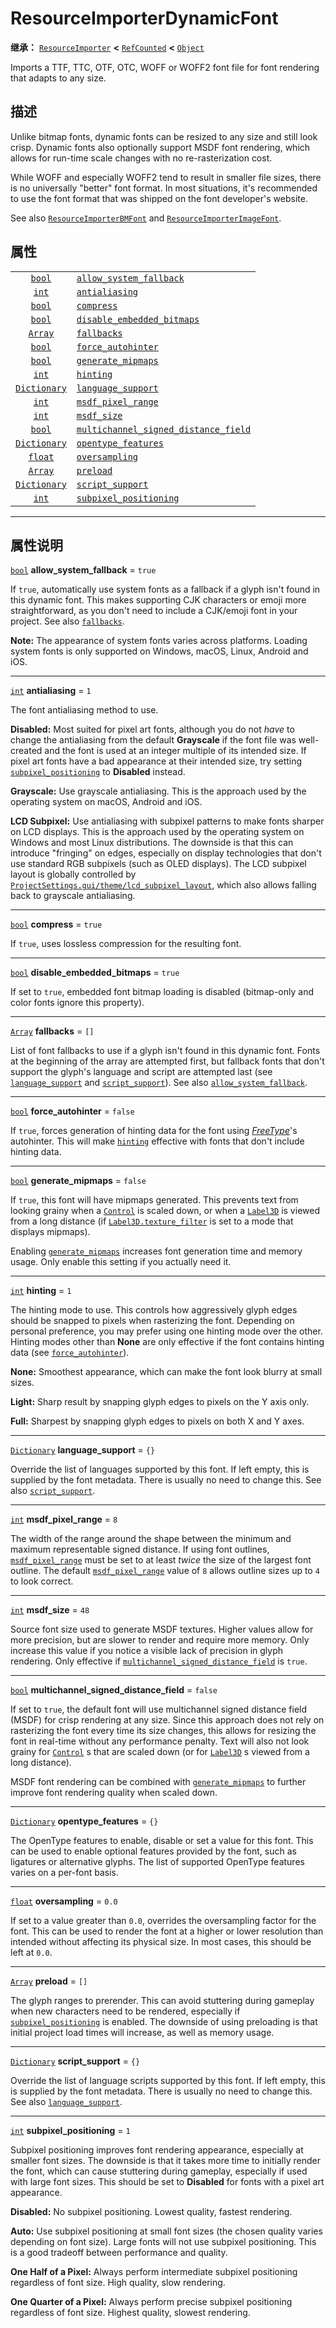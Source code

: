 <!-- ⚠ 请勿编辑本文件 ⚠ -->
<!-- 本文档使用脚本从 WeDot 引擎源码仓库生成。 -->
<!-- 生成脚本：https://github.com/WeDot-Engine/WeDot/tree/4.3/doc/tools/make_md.py； -->
<!-- 原文件：https://github.com/WeDot-Engine/WeDot/tree/4.3/doc/classes/ResourceImporterDynamicFont.xml。 -->

<div id="_class_resourceimporterdynamicfont"></div>

# ResourceImporterDynamicFont

**继承：** [`ResourceImporter`](class_resourceimporter.md) **<** [`RefCounted`](class_refcounted.md) **<** [`Object`](class_object.md)

Imports a TTF, TTC, OTF, OTC, WOFF or WOFF2 font file for font rendering that adapts to any size.

## 描述

Unlike bitmap fonts, dynamic fonts can be resized to any size and still look crisp. Dynamic fonts also optionally support MSDF font rendering, which allows for run-time scale changes with no re-rasterization cost.

While WOFF and especially WOFF2 tend to result in smaller file sizes, there is no universally "better" font format. In most situations, it's recommended to use the font format that was shipped on the font developer's website.

See also [`ResourceImporterBMFont`](class_resourceimporterbmfont.md) and [`ResourceImporterImageFont`](class_resourceimporterimagefont.md).

## 属性

|||
|:-:|:--|
| [`bool`](class_bool.md)             | [`allow_system_fallback`](class_resourceimporterdynamicfont.md#class_resourceimporterdynamicfont_property_allow_system_fallback)                           | ``true``  |
| [`int`](class_int.md)               | [`antialiasing`](class_resourceimporterdynamicfont.md#class_resourceimporterdynamicfont_property_antialiasing)                                             | ``1``     |
| [`bool`](class_bool.md)             | [`compress`](class_resourceimporterdynamicfont.md#class_resourceimporterdynamicfont_property_compress)                                                     | ``true``  |
| [`bool`](class_bool.md)             | [`disable_embedded_bitmaps`](class_resourceimporterdynamicfont.md#class_resourceimporterdynamicfont_property_disable_embedded_bitmaps)                     | ``true``  |
| [`Array`](class_array.md)           | [`fallbacks`](class_resourceimporterdynamicfont.md#class_resourceimporterdynamicfont_property_fallbacks)                                                   | ``[]``    |
| [`bool`](class_bool.md)             | [`force_autohinter`](class_resourceimporterdynamicfont.md#class_resourceimporterdynamicfont_property_force_autohinter)                                     | ``false`` |
| [`bool`](class_bool.md)             | [`generate_mipmaps`](class_resourceimporterdynamicfont.md#class_resourceimporterdynamicfont_property_generate_mipmaps)                                     | ``false`` |
| [`int`](class_int.md)               | [`hinting`](class_resourceimporterdynamicfont.md#class_resourceimporterdynamicfont_property_hinting)                                                       | ``1``     |
| [`Dictionary`](class_dictionary.md) | [`language_support`](class_resourceimporterdynamicfont.md#class_resourceimporterdynamicfont_property_language_support)                                     | ``{}``    |
| [`int`](class_int.md)               | [`msdf_pixel_range`](class_resourceimporterdynamicfont.md#class_resourceimporterdynamicfont_property_msdf_pixel_range)                                     | ``8``     |
| [`int`](class_int.md)               | [`msdf_size`](class_resourceimporterdynamicfont.md#class_resourceimporterdynamicfont_property_msdf_size)                                                   | ``48``    |
| [`bool`](class_bool.md)             | [`multichannel_signed_distance_field`](class_resourceimporterdynamicfont.md#class_resourceimporterdynamicfont_property_multichannel_signed_distance_field) | ``false`` |
| [`Dictionary`](class_dictionary.md) | [`opentype_features`](class_resourceimporterdynamicfont.md#class_resourceimporterdynamicfont_property_opentype_features)                                   | ``{}``    |
| [`float`](class_float.md)           | [`oversampling`](class_resourceimporterdynamicfont.md#class_resourceimporterdynamicfont_property_oversampling)                                             | ``0.0``   |
| [`Array`](class_array.md)           | [`preload`](class_resourceimporterdynamicfont.md#class_resourceimporterdynamicfont_property_preload)                                                       | ``[]``    |
| [`Dictionary`](class_dictionary.md) | [`script_support`](class_resourceimporterdynamicfont.md#class_resourceimporterdynamicfont_property_script_support)                                         | ``{}``    |
| [`int`](class_int.md)               | [`subpixel_positioning`](class_resourceimporterdynamicfont.md#class_resourceimporterdynamicfont_property_subpixel_positioning)                             | ``1``     |

<!-- rst-class:: classref-section-separator -->

---

## 属性说明

<div id="_class_resourceimporterdynamicfont_property_allow_system_fallback"></div>

[`bool`](class_bool.md) **allow_system_fallback** = ``true`` <div id="class_resourceimporterdynamicfont_property_allow_system_fallback"></div>

If `true`, automatically use system fonts as a fallback if a glyph isn't found in this dynamic font. This makes supporting CJK characters or emoji more straightforward, as you don't need to include a CJK/emoji font in your project. See also [`fallbacks`](class_resourceimporterdynamicfont.md#class_resourceimporterdynamicfont_property_fallbacks).

 **Note:** The appearance of system fonts varies across platforms. Loading system fonts is only supported on Windows, macOS, Linux, Android and iOS.

<!-- rst-class:: classref-item-separator -->

---

<div id="_class_resourceimporterdynamicfont_property_antialiasing"></div>

[`int`](class_int.md) **antialiasing** = ``1`` <div id="class_resourceimporterdynamicfont_property_antialiasing"></div>

The font antialiasing method to use.

 **Disabled:** Most suited for pixel art fonts, although you do not *have* to change the antialiasing from the default **Grayscale** if the font file was well-created and the font is used at an integer multiple of its intended size. If pixel art fonts have a bad appearance at their intended size, try setting [`subpixel_positioning`](class_resourceimporterdynamicfont.md#class_resourceimporterdynamicfont_property_subpixel_positioning) to **Disabled** instead.

 **Grayscale:** Use grayscale antialiasing. This is the approach used by the operating system on macOS, Android and iOS.

 **LCD Subpixel:** Use antialiasing with subpixel patterns to make fonts sharper on LCD displays. This is the approach used by the operating system on Windows and most Linux distributions. The downside is that this can introduce "fringing" on edges, especially on display technologies that don't use standard RGB subpixels (such as OLED displays). The LCD subpixel layout is globally controlled by [`ProjectSettings.gui/theme/lcd_subpixel_layout`](class_projectsettings.md#class_projectsettings_property_gui/theme/lcd_subpixel_layout), which also allows falling back to grayscale antialiasing.

<!-- rst-class:: classref-item-separator -->

---

<div id="_class_resourceimporterdynamicfont_property_compress"></div>

[`bool`](class_bool.md) **compress** = ``true`` <div id="class_resourceimporterdynamicfont_property_compress"></div>

If `true`, uses lossless compression for the resulting font.

<!-- rst-class:: classref-item-separator -->

---

<div id="_class_resourceimporterdynamicfont_property_disable_embedded_bitmaps"></div>

[`bool`](class_bool.md) **disable_embedded_bitmaps** = ``true`` <div id="class_resourceimporterdynamicfont_property_disable_embedded_bitmaps"></div>

If set to `true`, embedded font bitmap loading is disabled (bitmap-only and color fonts ignore this property).

<!-- rst-class:: classref-item-separator -->

---

<div id="_class_resourceimporterdynamicfont_property_fallbacks"></div>

[`Array`](class_array.md) **fallbacks** = ``[]`` <div id="class_resourceimporterdynamicfont_property_fallbacks"></div>

List of font fallbacks to use if a glyph isn't found in this dynamic font. Fonts at the beginning of the array are attempted first, but fallback fonts that don't support the glyph's language and script are attempted last (see [`language_support`](class_resourceimporterdynamicfont.md#class_resourceimporterdynamicfont_property_language_support) and [`script_support`](class_resourceimporterdynamicfont.md#class_resourceimporterdynamicfont_property_script_support)). See also [`allow_system_fallback`](class_resourceimporterdynamicfont.md#class_resourceimporterdynamicfont_property_allow_system_fallback).

<!-- rst-class:: classref-item-separator -->

---

<div id="_class_resourceimporterdynamicfont_property_force_autohinter"></div>

[`bool`](class_bool.md) **force_autohinter** = ``false`` <div id="class_resourceimporterdynamicfont_property_force_autohinter"></div>

If `true`, forces generation of hinting data for the font using [*FreeType*](https://freetype.org/)'s autohinter. This will make [`hinting`](class_resourceimporterdynamicfont.md#class_resourceimporterdynamicfont_property_hinting) effective with fonts that don't include hinting data.

<!-- rst-class:: classref-item-separator -->

---

<div id="_class_resourceimporterdynamicfont_property_generate_mipmaps"></div>

[`bool`](class_bool.md) **generate_mipmaps** = ``false`` <div id="class_resourceimporterdynamicfont_property_generate_mipmaps"></div>

If `true`, this font will have mipmaps generated. This prevents text from looking grainy when a [`Control`](class_control.md) is scaled down, or when a [`Label3D`](class_label3d.md) is viewed from a long distance (if [`Label3D.texture_filter`](class_label3d.md#class_label3d_property_texture_filter) is set to a mode that displays mipmaps).

Enabling [`generate_mipmaps`](class_resourceimporterdynamicfont.md#class_resourceimporterdynamicfont_property_generate_mipmaps) increases font generation time and memory usage. Only enable this setting if you actually need it.

<!-- rst-class:: classref-item-separator -->

---

<div id="_class_resourceimporterdynamicfont_property_hinting"></div>

[`int`](class_int.md) **hinting** = ``1`` <div id="class_resourceimporterdynamicfont_property_hinting"></div>

The hinting mode to use. This controls how aggressively glyph edges should be snapped to pixels when rasterizing the font. Depending on personal preference, you may prefer using one hinting mode over the other. Hinting modes other than **None** are only effective if the font contains hinting data (see [`force_autohinter`](class_resourceimporterdynamicfont.md#class_resourceimporterdynamicfont_property_force_autohinter)).

 **None:** Smoothest appearance, which can make the font look blurry at small sizes.

 **Light:** Sharp result by snapping glyph edges to pixels on the Y axis only.

 **Full:** Sharpest by snapping glyph edges to pixels on both X and Y axes.

<!-- rst-class:: classref-item-separator -->

---

<div id="_class_resourceimporterdynamicfont_property_language_support"></div>

[`Dictionary`](class_dictionary.md) **language_support** = ``{}`` <div id="class_resourceimporterdynamicfont_property_language_support"></div>

Override the list of languages supported by this font. If left empty, this is supplied by the font metadata. There is usually no need to change this. See also [`script_support`](class_resourceimporterdynamicfont.md#class_resourceimporterdynamicfont_property_script_support).

<!-- rst-class:: classref-item-separator -->

---

<div id="_class_resourceimporterdynamicfont_property_msdf_pixel_range"></div>

[`int`](class_int.md) **msdf_pixel_range** = ``8`` <div id="class_resourceimporterdynamicfont_property_msdf_pixel_range"></div>

The width of the range around the shape between the minimum and maximum representable signed distance. If using font outlines, [`msdf_pixel_range`](class_resourceimporterdynamicfont.md#class_resourceimporterdynamicfont_property_msdf_pixel_range) must be set to at least *twice* the size of the largest font outline. The default [`msdf_pixel_range`](class_resourceimporterdynamicfont.md#class_resourceimporterdynamicfont_property_msdf_pixel_range) value of `8` allows outline sizes up to `4` to look correct.

<!-- rst-class:: classref-item-separator -->

---

<div id="_class_resourceimporterdynamicfont_property_msdf_size"></div>

[`int`](class_int.md) **msdf_size** = ``48`` <div id="class_resourceimporterdynamicfont_property_msdf_size"></div>

Source font size used to generate MSDF textures. Higher values allow for more precision, but are slower to render and require more memory. Only increase this value if you notice a visible lack of precision in glyph rendering. Only effective if [`multichannel_signed_distance_field`](class_resourceimporterdynamicfont.md#class_resourceimporterdynamicfont_property_multichannel_signed_distance_field) is `true`.

<!-- rst-class:: classref-item-separator -->

---

<div id="_class_resourceimporterdynamicfont_property_multichannel_signed_distance_field"></div>

[`bool`](class_bool.md) **multichannel_signed_distance_field** = ``false`` <div id="class_resourceimporterdynamicfont_property_multichannel_signed_distance_field"></div>

If set to `true`, the default font will use multichannel signed distance field (MSDF) for crisp rendering at any size. Since this approach does not rely on rasterizing the font every time its size changes, this allows for resizing the font in real-time without any performance penalty. Text will also not look grainy for [`Control`](class_control.md) s that are scaled down (or for [`Label3D`](class_label3d.md) s viewed from a long distance).

MSDF font rendering can be combined with [`generate_mipmaps`](class_resourceimporterdynamicfont.md#class_resourceimporterdynamicfont_property_generate_mipmaps) to further improve font rendering quality when scaled down.

<!-- rst-class:: classref-item-separator -->

---

<div id="_class_resourceimporterdynamicfont_property_opentype_features"></div>

[`Dictionary`](class_dictionary.md) **opentype_features** = ``{}`` <div id="class_resourceimporterdynamicfont_property_opentype_features"></div>

The OpenType features to enable, disable or set a value for this font. This can be used to enable optional features provided by the font, such as ligatures or alternative glyphs. The list of supported OpenType features varies on a per-font basis.

<!-- rst-class:: classref-item-separator -->

---

<div id="_class_resourceimporterdynamicfont_property_oversampling"></div>

[`float`](class_float.md) **oversampling** = ``0.0`` <div id="class_resourceimporterdynamicfont_property_oversampling"></div>

If set to a value greater than `0.0`, overrides the oversampling factor for the font. This can be used to render the font at a higher or lower resolution than intended without affecting its physical size. In most cases, this should be left at `0.0`.

<!-- rst-class:: classref-item-separator -->

---

<div id="_class_resourceimporterdynamicfont_property_preload"></div>

[`Array`](class_array.md) **preload** = ``[]`` <div id="class_resourceimporterdynamicfont_property_preload"></div>

The glyph ranges to prerender. This can avoid stuttering during gameplay when new characters need to be rendered, especially if [`subpixel_positioning`](class_resourceimporterdynamicfont.md#class_resourceimporterdynamicfont_property_subpixel_positioning) is enabled. The downside of using preloading is that initial project load times will increase, as well as memory usage.

<!-- rst-class:: classref-item-separator -->

---

<div id="_class_resourceimporterdynamicfont_property_script_support"></div>

[`Dictionary`](class_dictionary.md) **script_support** = ``{}`` <div id="class_resourceimporterdynamicfont_property_script_support"></div>

Override the list of language scripts supported by this font. If left empty, this is supplied by the font metadata. There is usually no need to change this. See also [`language_support`](class_resourceimporterdynamicfont.md#class_resourceimporterdynamicfont_property_language_support).

<!-- rst-class:: classref-item-separator -->

---

<div id="_class_resourceimporterdynamicfont_property_subpixel_positioning"></div>

[`int`](class_int.md) **subpixel_positioning** = ``1`` <div id="class_resourceimporterdynamicfont_property_subpixel_positioning"></div>

Subpixel positioning improves font rendering appearance, especially at smaller font sizes. The downside is that it takes more time to initially render the font, which can cause stuttering during gameplay, especially if used with large font sizes. This should be set to **Disabled** for fonts with a pixel art appearance.

 **Disabled:** No subpixel positioning. Lowest quality, fastest rendering.

 **Auto:** Use subpixel positioning at small font sizes (the chosen quality varies depending on font size). Large fonts will not use subpixel positioning. This is a good tradeoff between performance and quality.

 **One Half of a Pixel:** Always perform intermediate subpixel positioning regardless of font size. High quality, slow rendering.

 **One Quarter of a Pixel:** Always perform precise subpixel positioning regardless of font size. Highest quality, slowest rendering.

[^virtual]: 本方法通常需要用户覆盖才能生效。
[^const]: 本方法无副作用，不会修改该实例的任何成员变量。
[^vararg]: 本方法除了能接受在此处描述的参数外，还能够继续接受任意数量的参数。
[^constructor]: 本方法用于构造某个类型。
[^static]: 调用本方法无需实例，可直接使用类名进行调用。
[^operator]: 本方法描述的是使用本类型作为左操作数的有效运算符。
[^bitfield]: 这个值是由下列位标志构成位掩码的整数。
[^void]: 无返回值。
